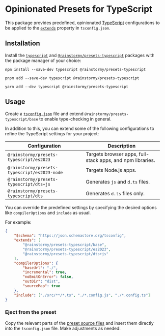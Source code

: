 # Opinionated Presets for TypeScript

This package provides predefined,
opinionated [TypeScript](https://www.typescriptlang.org) configurations to be
applied to the [`extends`](https://www.typescriptlang.org/tsconfig#extends)
property in `tsconfig.json`.

## Installation
Install the [`typescript`](https://www.npmjs.com/package/typescript)
and [`@rainstormy/presets-typescript`](https://www.npmjs.com/package/@rainstormy/presets-typescript)
packages with the package manager of your choice:

```shell
npm install --save-dev typescript @rainstormy/presets-typescript
```
```shell
pnpm add --save-dev typescript @rainstormy/presets-typescript
```
```shell
yarn add --dev typescript @rainstormy/presets-typescript
```

## Usage
Create a [`tsconfig.json`](https://www.typescriptlang.org/tsconfig) file and
extend `@rainstormy/presets-typescript/base` to enable type-checking in general.

In addition to this, you can extend some of the following configurations to
refine the TypeScript settings for your project:

| Configuration                                | Description                                               |
|----------------------------------------------|-----------------------------------------------------------|
| `@rainstormy/presets-typescript/es2023`      | Targets browser apps, full-stack apps, and npm libraries. |
| `@rainstormy/presets-typescript/es2023-node` | Targets Node.js apps.                                     |
| `@rainstormy/presets-typescript/dts+js`      | Generates `js` and `d.ts` files.                          |
| `@rainstormy/presets-typescript/dts`         | Generates `d.ts` files only.                              |

You can override the predefined settings by specifying the desired options like
`compilerOptions` and `include` as usual.

For example:

```json
{
    "$schema": "https://json.schemastore.org/tsconfig",
    "extends": [
        "@rainstormy/presets-typescript/base",
        "@rainstormy/presets-typescript/es2023",
        "@rainstormy/presets-typescript/dts+js"
    ],
    "compilerOptions": {
        "baseUrl": "./",
        "incremental": true,
        "noEmitOnError": false,
        "outDir": "dist",
        "sourceMap": true
    },
    "include": ["./src/**/*.ts", "./*.config.js", "./*.config.ts"]
}
```

### Eject from the preset
Copy the relevant parts of
the [preset source files](https://github.com/rainstormy/presets-typescript/tree/main/src)
and insert them directly into the `tsconfig.json` file. Make adjustments as
needed.

